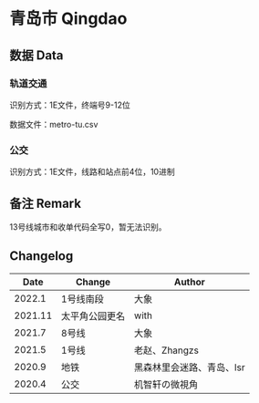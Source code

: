 # 青岛市 Qingdao

## 数据 Data

### 轨道交通

识别方式：1E文件，终端号9-12位

数据文件：metro-tu.csv

### 公交

识别方式：1E文件，线路和站点前4位，10进制

## 备注 Remark

13号线城市和收单代码全写0，暂无法识别。

## Changelog

Date | Change | Author
-----|--------|-------
2022.1 | 1号线南段 | 大象
2021.11 | 太平角公园更名 | with
2021.7 | 8号线 | 大象
2021.5 | 1号线 | 老赵、Zhangzs
2020.9 | 地铁 | 黑森林里会迷路、青岛、lsr
2020.4 | 公交 | 机智轩の微視角
